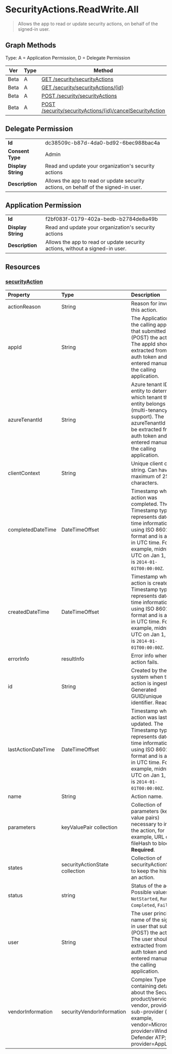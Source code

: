 # SecurityActions.ReadWrite.All

> Allows the app to read or update security actions, on behalf of the signed-in user.
## Graph Methods

Type: A = Application Permission, D = Delegate Permission

|Ver|Type|Method|
|-------|----|------|
|Beta|A|[GET /security/securityActions](https://docs.microsoft.com/graph/api/securityactions-list?view=graph-rest-beta&tabs=http)|
|Beta|A|[GET /security/securityActions/{id}](https://docs.microsoft.com/graph/api/securityaction-get?view=graph-rest-beta&tabs=http)|
|Beta|A|[POST /security/securityActions](https://docs.microsoft.com/graph/api/securityactions-post?view=graph-rest-beta&tabs=http)|
|Beta|A|[POST /security/securityActions/{id}/cancelSecurityAction](https://docs.microsoft.com/graph/api/securityaction-cancelsecurityaction?view=graph-rest-beta&tabs=http)|
## Delegate Permission
|||
|-|-|
|**Id**|dc38509c-b87d-4da0-bd92-6bec988bac4a|
|**Consent Type**|Admin|
|**Display String**|Read and update your organization's security actions|
|**Description**|Allows the app to read or update security actions, on behalf of the signed-in user.|
## Application Permission
|||
|-|-|
|**Id**|f2bf083f-0179-402a-bedb-b2784de8a49b|
|**Display String**|Read and update your organization's security actions|
|**Description**|Allows the app to read or update security actions, without a signed-in user.|
## Resources
### [securityAction ](https://docs.microsoft.com/graph/api/resources/securityaction?view=graph-rest-1.0&tabs=http)
| Property     | Type        | Description |
|:-------------|:------------|:------------|
|actionReason|String|Reason for invoking this action.|
|appId|String|The Application ID of the calling application that submitted (POST) the action. The appId should be extracted from the auth token and not entered manually by the calling application.|
|azureTenantId|String|Azure tenant ID of the entity to determine which tenant the entity belongs to (multi-tenancy support). The azureTenantId should be extracted from the auth token and not entered manually by the calling application.|
|clientContext|String|Unique client context string. Can have a maximum of 256 characters.|
|completedDateTime|DateTimeOffset|Timestamp when the action was completed. The Timestamp type represents date and time information using ISO 8601 format and is always in UTC time. For example, midnight UTC on Jan 1, 2014 is `2014-01-01T00:00:00Z`.|
|createdDateTime|DateTimeOffset|Timestamp when the action is created. The Timestamp type represents date and time information using ISO 8601 format and is always in UTC time. For example, midnight UTC on Jan 1, 2014 is `2014-01-01T00:00:00Z`.|
|errorInfo|resultInfo| Error info when the action fails.|
|id|String| Created by the system when the action is ingested. Generated GUID/unique identifier. Read-only.|
|lastActionDateTime|DateTimeOffset| Timestamp when this action was last updated. The Timestamp type represents date and time information using ISO 8601 format and is always in UTC time. For example, midnight UTC on Jan 1, 2014 is `2014-01-01T00:00:00Z`.|
|name|String| Action name.|
|parameters|keyValuePair collection| Collection of parameters (key-value pairs) necessary to invoke the action, for example, URL or fileHash to block.). **Required**.|
|states|securityActionState collection|Collection of securityActionState to keep the history of an action.|
|status|string| Status of the action. Possible values are: `NotStarted`, `Running`, `Completed`, `Failed`.|
|user|String| The user principal name of the signed-in user that submitted  (POST) the action. The user should be extracted from the auth token and not entered manually by the calling application.|
|vendorInformation|securityVendorInformation|Complex Type containing details about the Security product/service vendor, provider, and sub-provider (for example, vendor=Microsoft; provider=Windows Defender ATP; sub-provider=AppLocker).|

